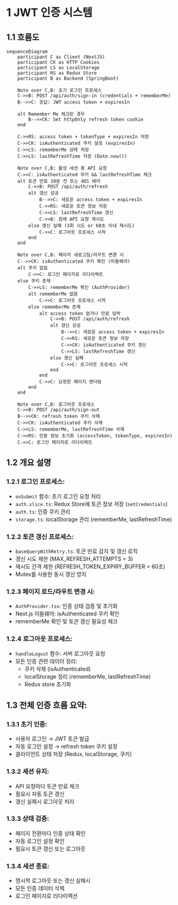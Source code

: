 # 1 JWT 인증 시스템
## 1.1 흐름도
```mermaid
sequenceDiagram
    participant C as Client (NextJS)
    participant CK as HTTP Cookies
    participant LS as LocalStorage
    participant RS as Redux Store
    participant B as Backend (SpringBoot)
    
    Note over C,B: 초기 로그인 프로세스
    C->>B: POST /api/auth/sign-in (credentials + rememberMe)
    B-->>C: 응답: JWT access token + expiresIn
    
    alt Remember Me 체크된 경우
        B-->>CK: Set httpOnly refresh token cookie
    end
    
    C->>RS: access token + tokenType + expiresIn 저장
    C->>CK: isAuthenticated 쿠키 설정 (expiresIn)
    C->>LS: rememberMe 상태 저장
    C->>LS: lastRefreshTime 저장 (Date.now())
    
    Note over C,B: 활성 세션 중 API 요청
    C->>C: isAuthenticated 쿠키 && lastRefreshTime 체크
    alt 토큰 만료 10분 전 또는 401 에러
        C->>B: POST /api/auth/refresh
        alt 갱신 성공
            B-->>C: 새로운 access token + expiresIn
            C->>RS: 새로운 토큰 정보 저장
            C->>LS: lastRefreshTime 갱신
            C->>B: 원래 API 요청 재시도
        else 갱신 실패 (3회 시도 or 60초 이내 재시도)
            C->>C: 로그아웃 프로세스 시작
        end
    end
    
    Note over C,B: 페이지 새로고침/라우트 변경 시
    C-->>CK: isAuthenticated 쿠키 확인 (미들웨어)
    alt 쿠키 없음
        C->>C: 로그인 페이지로 리다이렉트
    else 쿠키 존재
        C->>LS: rememberMe 확인 (AuthProvider)
        alt rememberMe 없음
            C->>C: 로그아웃 프로세스 시작
        else rememberMe 존재
            alt access token 없거나 만료 임박
                C->>B: POST /api/auth/refresh
                alt 갱신 성공
                    B-->>C: 새로운 access token + expiresIn
                    C->>RS: 새로운 토큰 정보 저장
                    C->>CK: isAuthenticated 쿠키 갱신
                    C->>LS: lastRefreshTime 갱신
                else 갱신 실패
                    C->>C: 로그아웃 프로세스 시작
                end
            end
            C->>C: 요청한 페이지 렌더링
        end
    end
    
    Note over C,B: 로그아웃 프로세스
    C->>B: POST /api/auth/sign-out
    B-->>CK: refresh token 쿠키 삭제
    C->>CK: isAuthenticated 쿠키 삭제
    C->>LS: rememberMe, lastRefreshTime 삭제
    C->>RS: 인증 정보 초기화 (accessToken, tokenType, expiresIn)
    C->>C: 로그인 페이지로 리다이렉트
```

## 1.2 개요 설명
### 1.2.1 로그인 프로세스:
- `onSubmit` 함수: 초기 로그인 요청 처리
- `auth.slice.ts`: Redux Store에 토큰 정보 저장 (`setCredentials`)
- `auth.ts`: 인증 쿠키 관리
- `storage.ts`: localStorage 관리 (rememberMe, lastRefreshTime)

### 1.2.2 토큰 갱신 프로세스:
- `baseQueryWithRetry.ts`: 토큰 만료 감지 및 갱신 로직
- 갱신 시도 제한 (MAX_REFRESH_ATTEMPTS = 3)
- 재시도 간격 제한 (REFRESH_TOKEN_EXPIRY_BUFFER = 60초)
- Mutex를 사용한 동시 갱신 방지

### 1.2.3 페이지 로드/라우트 변경 시:
- `AuthProvider.tsx`: 인증 상태 검증 및 초기화
- Next.js 미들웨어: isAuthenticated 쿠키 확인
- rememberMe 확인 및 토큰 갱신 필요성 체크

### 1.2.4 로그아웃 프로세스:
- `handleLogout` 함수: 서버 로그아웃 요청
- 모든 인증 관련 데이터 정리:
    - 쿠키 삭제 (isAuthenticated)
    - localStorage 정리 (rememberMe, lastRefreshTime)
    - Redux store 초기화

## 1.3 전체 인증 흐름 요약:

### 1.3.1 초기 인증:
- 사용자 로그인 → JWT 토큰 발급
- 자동 로그인 설정 → refresh token 쿠키 설정
- 클라이언트 상태 저장 (Redux, localStorage, 쿠키)

### 1.3.2 세션 유지:
- API 요청마다 토큰 만료 체크
- 필요시 자동 토큰 갱신
- 갱신 실패시 로그아웃 처리

### 1.3.3 상태 검증:
- 페이지 전환마다 인증 상태 확인
- 자동 로그인 설정 확인
- 필요시 토큰 갱신 또는 로그아웃

### 1.3.4 세션 종료:
- 명시적 로그아웃 또는 갱신 실패시
- 모든 인증 데이터 삭제
- 로그인 페이지로 리다이렉션
